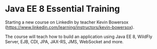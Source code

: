 # Java EE 8 Essential Training
Starting a new course on LinkedIn by teacher Kevin Bowersox (https://www.linkedin.com/learning/instructors/kevin-bowersox). 

The course will teach how to build an application using Java EE 8, WildFly Server, EJB, CDI, JPA, JAX-RS, JMS, WebSocket and more. 
